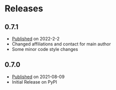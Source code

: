 # Releases

## 0.7.1
* [Published](https://pypi.org/project/itsh5py/0.7.1) on 2022-2-2
* Changed affiliations and contact for main author
* Some minor code style changes

## 0.7.0
* [Published](https://pypi.org/project/itsh5py/0.7.0) on 2021-08-09
* Initial Release on PyPI
